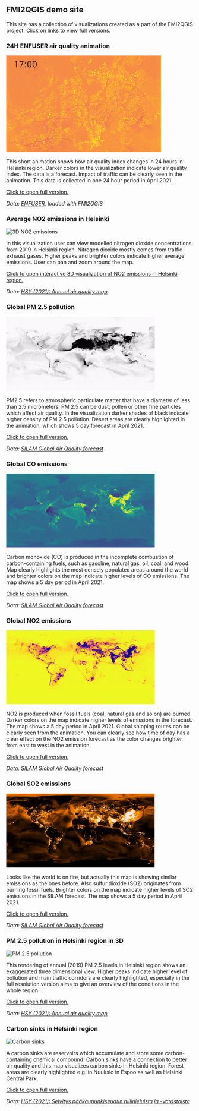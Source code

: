 

## FMI2QGIS demo site

This site has a collection of visualizations created as a part of the FMI2QGIS project. Click on links to view full versions.

### 24H ENFUSER air quality animation
![24 hours of ENFUSER air quality information](./thumbnails/enfuser_24h.gif?raw=true)

This short animation shows how air quality index changes in 24 hours in Helsinki region. Darker colors in the visualization indicate lower air quality index. The data is a forecast. Impact of traffic can be clearly seen in the animation. This data is collected in one 24 hour period in April 2021. 

[Click to open full version.](https://gispocoding.github.io/FMI2QGIS/imgs/enfuser_24h.gif)

 *Data: [ENFUSER](https://en.ilmatieteenlaitos.fi/environmental-information-fusion-service), loaded with FMI2QGIS*    

### Average NO2 emissions in Helsinki
![3D NO2 emissions](./thumbnails/3dno2.gif?raw=true)

In this visualization user can view modelled nitrogen dioxide concentrations from 2019 in Helsinki region. Nitrogen dioxide mostly comes from traffic exhaust gases. Higher peaks and brighter colors indicate higher average emissions. User can pan and zoom around the map. 

[Click to open interactive 3D visualization of NO2 emissions in Helsinki region.](https://gispocoding.github.io/FMI2QGIS/3dno2/)

 *Data: [HSY (2021): Annual air quality map](https://ilmanlaatuvuosikartta.hsy.fi/)* 

### Global PM 2.5 pollution
![PM2.5](./thumbnails/pm25.gif?raw=true)
 
PM2.5 refers to atmospheric particulate matter that have a diameter of less than 2.5 micrometers. PM 2.5 can be dust, pollen or other fine particles which affect air quality. In the visualization darker shades of black indicate higher density of PM 2.5 pollution. Desert areas are clearly highlighted in the animation, which shows 5 day forecast in April 2021.  
 
[Click to open full version.](https://gispocoding.github.io/FMI2QGIS/imgs/pm25.gif)

 *Data: [SILAM Global Air Quality forecast](https://en.ilmatieteenlaitos.fi/silam-opendata-on-aws-s3)* 

### Global CO emissions
![CO emissions](./thumbnails/co.gif?raw=true)
 
Carbon monoxide (CO) is produced in the incomplete combustion of carbon-containing fuels, such as gasoline, natural gas, oil, coal, and wood. Map clearly highlights the most densely populated areas around the world and brighter colors on the map indicate higher levels of CO emissions. The map shows a 5 day period in April 2021. 

[Click to open full version.](https://gispocoding.github.io/FMI2QGIS/imgs/co.gif)

 *Data: [SILAM Global Air Quality forecast](https://en.ilmatieteenlaitos.fi/silam-opendata-on-aws-s3)* 

### Global NO2 emissions
![NO2 emissions](./thumbnails/no2.gif?raw=true)

NO2 is produced when fossil fuels (coal, natural gas and so on) are burned. Darker colors on the map indicate higher levels of emissions in the forecast. The map shows a 5 day period in April 2021. Global shipping routes can be clearly seen from the animation. You can clearly see how time of day has a clear effect on the NO2 emission forecast as the color changes brighter from east to west in the animation. 

[Click to open full version.](https://gispocoding.github.io/FMI2QGIS/imgs/no2.gif)

 *Data: [SILAM Global Air Quality forecast](https://en.ilmatieteenlaitos.fi/silam-opendata-on-aws-s3)* 

### Global SO2 emissions
![SO2 emissions](./thumbnails/so2.gif?raw=true)

Looks like the world is on fire, but actually this map is showing similar emissions as the ones before. Also sulfur dioxide (SO2) originates from burning fossil fuels. Brighter colors on the map indicate higher levels of SO2 emissions in the SILAM forecast. The map shows a 5 day period in April 2021. 

[Click to open full version.](https://gispocoding.github.io/FMI2QGIS/imgs/so2.gif?raw=true)

 *Data: [SILAM Global Air Quality forecast](https://en.ilmatieteenlaitos.fi/silam-opendata-on-aws-s3)* 

### PM 2.5 pollution in Helsinki region in 3D
![ PM 2.5 pollution](./imgs/pm25_3200x1600.png?raw=true)

This rendering of annual (2019) PM 2.5 levels in Helsinki region shows an exaggerated three dimensional view. Higher peaks indicate higher level of pollution and main traffic corridors are clearly highlighted, especially in the full resolution version aims to give an overview of the conditions in the whole region. 

[Click to open full version.](https://gispocoding.github.io/FMI2QGIS/imgs/pm25_3200x1600.png)

 *Data: [HSY (2021): Annual air quality map](https://ilmanlaatuvuosikartta.hsy.fi/)* 

### Carbon sinks in Helsinki region
![ Carbon sinks](./imgs/carbon_sinks.png?raw=true)

A carbon sinks are reservoirs which accumulate and store some carbon-containing chemical compound. Carbon sinks have a connection to better air quality and this map visualizes carbon sinks in Helsinki region. Forest areas are clearly highlighted e.g. in Nuuksio in Espoo as well as Helsinki Central Park. 

[Click to open full version.](https://gispocoding.github.io/FMI2QGIS/imgs/carbon_sinks.png)

 *Data: [HSY (2021): Selvitys pääkaupunkiseudun hiilinieluista ja -varastoista
 ](https://julkaisu.hsy.fi/selvitys-paakaupunkiseudun-hiilinieluista-ja--varastoista.html)* 